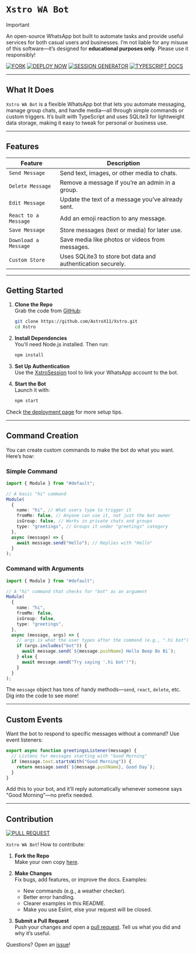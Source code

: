 # `Xstro WA Bot`

> [!IMPORTANT]  
> An open-source WhatsApp bot built to automate tasks and provide useful services for both casual users and businesses. I’m not liable for any misuse of this software—it’s designed for **educational purposes only**. Please use it responsibly!

[![FORK](https://img.shields.io/badge/Fork_Repo-black?style=for-the-badge&logo=github)](https://github.com/AstroX11/Xstro/fork)
[![DEPLOY NOW](https://img.shields.io/badge/Run_Bot-black?style=for-the-badge&logo=rocket)](https://astrox11.github.io/xstroweb/)
[![SESSION GENERATOR](https://img.shields.io/badge/Session_Generator-black?style=for-the-badge&logo=github)](https://github.com/AstroX11/XstroSession)
[![TYPESCRIPT DOCS](https://img.shields.io/badge/Type_Docs-black?style=for-the-badge&logo=typescript)](https://www.typescriptlang.org/docs/)

---

## What It Does

`Xstro WA Bot` is a flexible WhatsApp bot that lets you automate messaging, manage group chats, and handle media—all through simple commands or custom triggers. It’s built with TypeScript and uses SQLite3 for lightweight data storage, making it easy to tweak for personal or business use.

---

## Features

| Feature              | Description                                                 |
| -------------------- | ----------------------------------------------------------- |
| `Send Message`       | Send text, images, or other media to chats.                 |
| `Delete Message`     | Remove a message if you’re an admin in a group.             |
| `Edit Message`       | Update the text of a message you’ve already sent.           |
| `React to a Message` | Add an emoji reaction to any message.                       |
| `Save Message`       | Store messages (text or media) for later use.               |
| `Download a Message` | Save media like photos or videos from messages.             |
| `Custom Store`       | Uses SQLite3 to store bot data and authentication securely. |

---

## Getting Started

1. **Clone the Repo**  
   Grab the code from [GitHub](https://github.com/AstroX11/Xstro):

   ```bash
   git clone https://github.com/AstroX11/Xstro.git
   cd Xstro
   ```

2. **Install Dependencies**  
   You’ll need Node.js installed. Then run:

   ```bash
   npm install
   ```

3. **Set Up Authentication**  
   Use the [XstroSession](https://github.com/AstroX11/XstroSession) tool to link your WhatsApp account to the bot.

4. **Start the Bot**  
   Launch it with:
   ```bash
   npm start
   ```

Check [the deployment page](https://astrox11.github.io/xstroweb/) for more setup tips.

---

## Command Creation

You can create custom commands to make the bot do what you want. Here’s how:

### Simple Command

```ts
import { Module } from "#default";

// A basic "hi" command
Module(
  {
    name: "hi", // What users type to trigger it
    fromMe: false, // Anyone can use it, not just the bot owner
    isGroup: false, // Works in private chats and groups
    type: "greetings", // Groups it under "greetings" category
  },
  async (message) => {
    await message.send("Hello"); // Replies with "Hello"
  }
);
```

### Command with Arguments

```ts
import { Module } from "#default";

// A "hi" command that checks for "bot" as an argument
Module(
  {
    name: "hi",
    fromMe: false,
    isGroup: false,
    type: "greetings",
  },
  async (message, args) => {
    // args is what the user types after the command (e.g., ".hi bot")
    if (args.includes("bot")) {
      await message.send(`${message.pushName} Hello Beep Bo Bi`);
    } else {
      await message.send("Try saying '.hi bot'!");
    }
  }
);
```

The `message` object has tons of handy methods—`send`, `react`, `delete`, etc. Dig into the code to see more!

---

## Custom Events

Want the bot to respond to specific messages without a command? Use event listeners:

```ts
export async function greetingsListener(message) {
  // Listens for messages starting with "Good Morning"
  if (message.text.startsWith("Good Morning")) {
    return message.send(`${message.pushName}, Good Day`);
  }
}
```

Add this to your bot, and it’ll reply automatically whenever someone says "Good Morning"—no prefix needed.

---

## Contribution

[![PULL REQUEST](https://img.shields.io/badge/Pull_Request-black?style=for-the-badge&logo=github)](https://github.com/AstroX11/Xstro/pulls)

`Xstro WA Bot`! How to contribute:

1. **Fork the Repo**  
   Make your own copy [here](https://github.com/AstroX11/Xstro/fork).

2. **Make Changes**  
   Fix bugs, add features, or improve the docs. Examples:

   - New commands (e.g., a weather checker).
   - Better error handling.
   - Clearer examples in this README.
   - Make you use Eslint, else your request will be closed.

3. **Submit a Pull Request**  
   Push your changes and open a [pull request](https://github.com/AstroX11/Xstro/pulls). Tell us what you did and why it’s useful.

Questions? Open an [issue](https://github.com/AstroX11/Xstro/issues)!